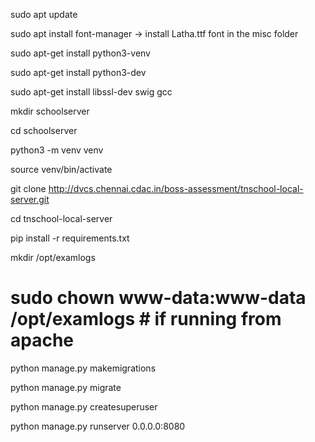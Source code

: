 sudo apt update

sudo apt install font-manager
-> install Latha.ttf font in the misc folder

sudo apt-get install python3-venv 

sudo apt-get install python3-dev

sudo apt-get install libssl-dev swig gcc

mkdir schoolserver

cd schoolserver

python3 -m venv venv

source venv/bin/activate

git clone http://dvcs.chennai.cdac.in/boss-assessment/tnschool-local-server.git

cd tnschool-local-server

pip install -r requirements.txt

mkdir /opt/examlogs
# sudo chown www-data:www-data /opt/examlogs # if running from apache

python manage.py makemigrations

python manage.py migrate

python manage.py createsuperuser

python manage.py runserver 0.0.0.0:8080

